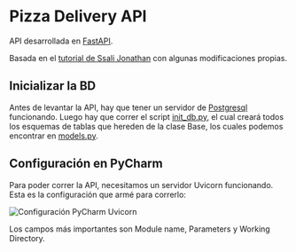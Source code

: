 # Pizza Delivery API
API desarrollada en [FastAPI](https://fastapi.tiangolo.com/).

Basada en el [tutorial de Ssali Jonathan](https://youtu.be/QQXQAZuJSdw) con algunas modificaciones propias.

## Inicializar la BD
Antes de levantar la API, hay que tener un servidor de [Postgresql](https://www.postgresql.org/) funcionando. Luego hay que correr el script [init_db.py](https://github.com/maxwellnewage/fastapi-pizza-delivery-api/blob/master/database/init_db.py), el cual creará todos los esquemas de tablas que hereden de la clase Base, los cuales podemos encontrar en [models.py](https://github.com/maxwellnewage/fastapi-pizza-delivery-api/blob/master/models.py).

## Configuración en PyCharm
Para poder correr la API, necesitamos un servidor Uvicorn funcionando. Esta es la configuración que armé para correrlo:

![Configuración PyCharm Uvicorn](https://dev-to-uploads.s3.amazonaws.com/uploads/articles/rqydt9ddj4p18asbalwr.png)

Los campos más importantes son Module name, Parameters y Working Directory.